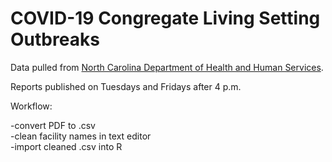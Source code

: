 # COVID-19 Congregate Living Setting Outbreaks

Data pulled from [North Carolina Department of Health and Human Services](https://covid19.ncdhhs.gov/dashboard#by-congregate-living).

Reports published on Tuesdays and Fridays after 4 p.m.

Workflow: 

-convert PDF to .csv <br />
-clean facility names in text editor <br />
-import cleaned .csv into R 



